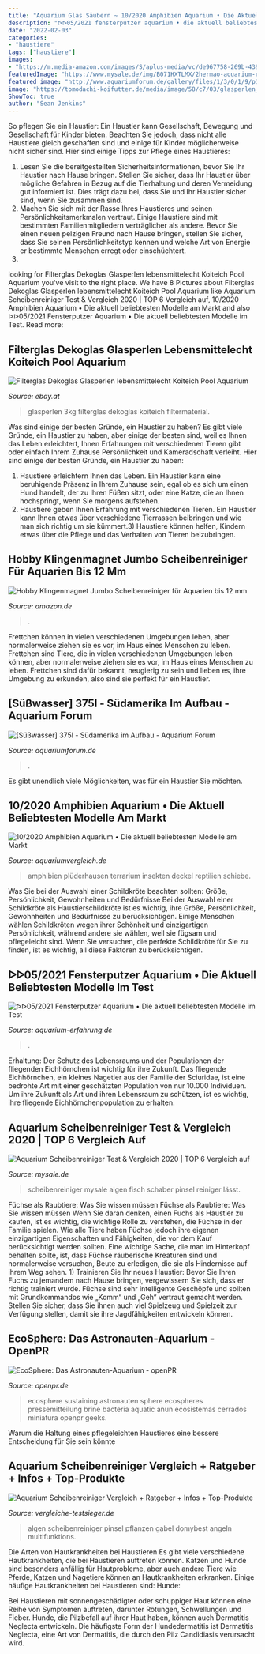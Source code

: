 ```yaml
---
title: "Aquarium Glas Säubern ~ 10/2020 Amphibien Aquarium • Die Aktuell Beliebtesten Modelle Am Markt"
description: "ᐅᐅ05/2021 fensterputzer aquarium • die aktuell beliebtesten modelle im test"
date: "2022-02-03"
categories:
- "haustiere"
tags: ["haustiere"]
images:
- "https://m.media-amazon.com/images/S/aplus-media/vc/de967758-269b-4397-9e49-e59c2d713b56._SR150,300_.jpg"
featuredImage: "https://www.mysale.de/img/B071HXTLMX/2hermao-aquarium-reiniger-algen-schaber-fisch-tank-glas-magnet-pinsel-m.jpg"
featured_image: "http://www.aquariumforum.de/gallery/files/1/3/0/1/9/p1010157-med.jpg"
image: "https://tomodachi-koifutter.de/media/image/58/c7/03/glasperlen_hand.jpg"
ShowToc: true
author: "Sean Jenkins"
---
```



So pflegen Sie ein Haustier:
Ein Haustier kann Gesellschaft, Bewegung und Gesellschaft für Kinder bieten. Beachten Sie jedoch, dass nicht alle Haustiere gleich geschaffen sind und einige für Kinder möglicherweise nicht sicher sind. Hier sind einige Tipps zur Pflege eines Haustieres:
1. Lesen Sie die bereitgestellten Sicherheitsinformationen, bevor Sie Ihr Haustier nach Hause bringen. Stellen Sie sicher, dass Ihr Haustier über mögliche Gefahren in Bezug auf die Tierhaltung und deren Vermeidung gut informiert ist. Dies trägt dazu bei, dass Sie und Ihr Haustier sicher sind, wenn Sie zusammen sind.
2. Machen Sie sich mit der Rasse Ihres Haustieres und seinen Persönlichkeitsmerkmalen vertraut. Einige Haustiere sind mit bestimmten Familienmitgliedern verträglicher als andere. Bevor Sie einen neuen pelzigen Freund nach Hause bringen, stellen Sie sicher, dass Sie seinen Persönlichkeitstyp kennen und welche Art von Energie er bestimmte Menschen erregt oder einschüchtert.
3.

	

		
looking for Filterglas Dekoglas Glasperlen lebensmittelecht Koiteich Pool Aquarium you've visit to the right place. We have 8 Pictures about Filterglas Dekoglas Glasperlen lebensmittelecht Koiteich Pool Aquarium like Aquarium Scheibenreiniger Test &amp; Vergleich 2020 | TOP 6 Vergleich auf, 10/2020 Amphibien Aquarium • Die aktuell beliebtesten Modelle am Markt and also ᐅᐅ05/2021 Fensterputzer Aquarium • Die aktuell beliebtesten Modelle im Test. Read more:
		
    
## Filterglas Dekoglas Glasperlen Lebensmittelecht Koiteich Pool Aquarium

<img loading=lazy src="https://tomodachi-koifutter.de/media/image/58/c7/03/glasperlen_hand.jpg" onerror="this.onerror=null;this.src='https://tse2.mm.bing.net/th?id=OIP.v61AfG9Fob-jOiWGyJ4bPwHaJ6&amp;pid=15.1';" alt="Filterglas Dekoglas Glasperlen lebensmittelecht Koiteich Pool Aquarium">

_Source: ebay.at_

>glasperlen 3kg filterglas dekoglas koiteich filtermaterial. 

	

Was sind einige der besten Gründe, ein Haustier zu haben?
Es gibt viele Gründe, ein Haustier zu haben, aber einige der besten sind, weil es Ihnen das Leben erleichtert, Ihnen Erfahrungen mit verschiedenen Tieren gibt oder einfach Ihrem Zuhause Persönlichkeit und Kameradschaft verleiht. Hier sind einige der besten Gründe, ein Haustier zu haben:
1. Haustiere erleichtern Ihnen das Leben. Ein Haustier kann eine beruhigende Präsenz in Ihrem Zuhause sein, egal ob es sich um einen Hund handelt, der zu Ihren Füßen sitzt, oder eine Katze, die an Ihnen hochspringt, wenn Sie morgens aufstehen.
2. Haustiere geben Ihnen Erfahrung mit verschiedenen Tieren. Ein Haustier kann Ihnen etwas über verschiedene Tierrassen beibringen und wie man sich richtig um sie kümmert.3) Haustiere können helfen, Kindern etwas über die Pflege und das Verhalten von Tieren beizubringen.

    
## Hobby Klingenmagnet Jumbo Scheibenreiniger Für Aquarien Bis 12 Mm

<img loading=lazy src="https://m.media-amazon.com/images/S/aplus-media/vc/de967758-269b-4397-9e49-e59c2d713b56._SR150,300_.jpg" onerror="this.onerror=null;this.src='https://tse4.mm.bing.net/th?id=OIP.kUzkzYeJ7h3vlnxsFj3ptQAAAA&amp;pid=15.1';" alt="Hobby Klingenmagnet Jumbo Scheibenreiniger für Aquarien bis 12 mm">

_Source: amazon.de_

>. 

	

Frettchen können in vielen verschiedenen Umgebungen leben, aber normalerweise ziehen sie es vor, im Haus eines Menschen zu leben.
Frettchen sind Tiere, die in vielen verschiedenen Umgebungen leben können, aber normalerweise ziehen sie es vor, im Haus eines Menschen zu leben. Frettchen sind dafür bekannt, neugierig zu sein und lieben es, ihre Umgebung zu erkunden, also sind sie perfekt für ein Haustier.

    
## [Süßwasser] 375l - Südamerika Im Aufbau - Aquarium Forum

<img loading=lazy src="http://www.aquariumforum.de/gallery/files/1/3/0/1/9/p1010157-med.jpg" onerror="this.onerror=null;this.src='https://tse3.mm.bing.net/th?id=OIP.GCC--MxBzDdKPRawJuhPBgHaFj&amp;pid=15.1';" alt="[Süßwasser] 375l - Südamerika im Aufbau - Aquarium Forum">

_Source: aquariumforum.de_

>. 

	

Es gibt unendlich viele Möglichkeiten, was für ein Haustier Sie möchten.

    
## 10/2020 Amphibien Aquarium • Die Aktuell Beliebtesten Modelle Am Markt

<img loading=lazy src="https://m.media-amazon.com/images/I/31cvvM4LaXL.jpg" onerror="this.onerror=null;this.src='https://tse3.mm.bing.net/th?id=OIP.4ifz24Vtsi_r9epO2kSNpgHaHa&amp;pid=15.1';" alt="10/2020 Amphibien Aquarium • Die aktuell beliebtesten Modelle am Markt">

_Source: aquariumvergleich.de_

>amphibien plüderhausen terrarium insekten deckel reptilien schiebe. 

	

Was Sie bei der Auswahl einer Schildkröte beachten sollten: Größe, Persönlichkeit, Gewohnheiten und Bedürfnisse
Bei der Auswahl einer Schildkröte als Haustierschildkröte ist es wichtig, ihre Größe, Persönlichkeit, Gewohnheiten und Bedürfnisse zu berücksichtigen. Einige Menschen wählen Schildkröten wegen ihrer Schönheit und einzigartigen Persönlichkeit, während andere sie wählen, weil sie fügsam und pflegeleicht sind. Wenn Sie versuchen, die perfekte Schildkröte für Sie zu finden, ist es wichtig, all diese Faktoren zu berücksichtigen.

    
## ᐅᐅ05/2021 Fensterputzer Aquarium • Die Aktuell Beliebtesten Modelle Im Test

<img loading=lazy src="https://m.media-amazon.com/images/I/41jDbVDXcML._SL500_.jpg" onerror="this.onerror=null;this.src='https://tse3.mm.bing.net/th?id=OIP.eaAf0JBHXIcGxPyWVSMs7gHaHa&amp;pid=15.1';" alt="ᐅᐅ05/2021 Fensterputzer Aquarium • Die aktuell beliebtesten Modelle im Test">

_Source: aquarium-erfahrung.de_

>. 

	

Erhaltung: Der Schutz des Lebensraums und der Populationen der fliegenden Eichhörnchen ist wichtig für ihre Zukunft.
Das fliegende Eichhörnchen, ein kleines Nagetier aus der Familie der Sciuridae, ist eine bedrohte Art mit einer geschätzten Population von nur 10.000 Individuen. Um ihre Zukunft als Art und ihren Lebensraum zu schützen, ist es wichtig, ihre fliegende Eichhörnchenpopulation zu erhalten.

    
## Aquarium Scheibenreiniger Test &amp; Vergleich 2020 | TOP 6 Vergleich Auf

<img loading=lazy src="https://www.mysale.de/img/B071HXTLMX/2hermao-aquarium-reiniger-algen-schaber-fisch-tank-glas-magnet-pinsel-m.jpg" onerror="this.onerror=null;this.src='https://tse4.mm.bing.net/th?id=OIP.QqTeUFTwBdEYCi03xniwRQAAAA&amp;pid=15.1';" alt="Aquarium Scheibenreiniger Test &amp; Vergleich 2020 | TOP 6 Vergleich auf">

_Source: mysale.de_

>scheibenreiniger mysale algen fisch schaber pinsel reiniger lässt. 

	

Füchse als Raubtiere: Was Sie wissen müssen
Füchse als Raubtiere: Was Sie wissen müssen
Wenn Sie daran denken, einen Fuchs als Haustier zu kaufen, ist es wichtig, die wichtige Rolle zu verstehen, die Füchse in der Familie spielen. Wie alle Tiere haben Füchse jedoch ihre eigenen einzigartigen Eigenschaften und Fähigkeiten, die vor dem Kauf berücksichtigt werden sollten. Eine wichtige Sache, die man im Hinterkopf behalten sollte, ist, dass Füchse räuberische Kreaturen sind und normalerweise versuchen, Beute zu erledigen, die sie als Hindernisse auf ihrem Weg sehen. 1) Trainieren Sie Ihr neues Haustier: Bevor Sie Ihren Fuchs zu jemandem nach Hause bringen, vergewissern Sie sich, dass er richtig trainiert wurde. Füchse sind sehr intelligente Geschöpfe und sollten mit Grundkommandos wie „Komm“ und „Geh“ vertraut gemacht werden. Stellen Sie sicher, dass Sie ihnen auch viel Spielzeug und Spielzeit zur Verfügung stellen, damit sie ihre Jagdfähigkeiten entwickeln können.

    
## EcoSphere: Das Astronauten-Aquarium - OpenPR

<img loading=lazy src="https://cdn.openpr.de/pressemitteilung/5/c/c/5cc6eda3.600x400.jpg" onerror="this.onerror=null;this.src='https://tse2.mm.bing.net/th?id=OIP.vYBKzL0epNaIVlC_h9Kv9AHaE-&amp;pid=15.1';" alt="EcoSphere: Das Astronauten-Aquarium - openPR">

_Source: openpr.de_

>ecosphere sustaining astronauten sphere ecospheres pressemitteilung brine bacteria aquatic anun ecosistemas cerrados miniatura openpr geeks. 

	

Warum die Haltung eines pflegeleichten Haustieres eine bessere Entscheidung für Sie sein könnte

    
## Aquarium Scheibenreiniger Vergleich + Ratgeber + Infos + Top-Produkte

<img loading=lazy src="https://images-eu.ssl-images-amazon.com/images/I/413l0qOp4SL.jpg" onerror="this.onerror=null;this.src='https://tse1.mm.bing.net/th?id=OIP.UYdOJ8cOh0-Uq1sGrORjiwHaHa&amp;pid=15.1';" alt="Aquarium Scheibenreiniger Vergleich + Ratgeber + Infos + Top-Produkte">

_Source: vergleiche-testsieger.de_

>algen scheibenreiniger pinsel pflanzen gabel domybest angeln multifunktions. 

	

Die Arten von Hautkrankheiten bei Haustieren
Es gibt viele verschiedene Hautkrankheiten, die bei Haustieren auftreten können. Katzen und Hunde sind besonders anfällig für Hautprobleme, aber auch andere Tiere wie Pferde, Katzen und Nagetiere können an Hautkrankheiten erkranken. Einige häufige Hautkrankheiten bei Haustieren sind:
Hunde:

Bei Haustieren mit sonnengeschädigter oder schuppiger Haut können eine Reihe von Symptomen auftreten, darunter Rötungen, Schwellungen und Fieber. Hunde, die Pilzbefall auf ihrer Haut haben, können auch Dermatitis Neglecta entwickeln. Die häufigste Form der Hundedermatitis ist Dermatitis Neglecta, eine Art von Dermatitis, die durch den Pilz Candidiasis verursacht wird.

